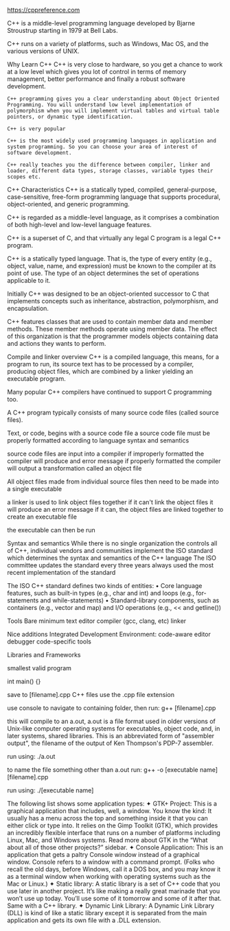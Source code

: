 


https://cppreference.com


C++ is a middle-level programming language developed by Bjarne Stroustrup starting in 1979 at Bell Labs.



C++ runs on a variety of platforms, such as Windows, Mac OS, and the various versions of UNIX.


Why Learn C++
    C++ is very close to hardware, so you get a chance to work at a low level which gives you lot of control in terms of memory management, better performance and finally a robust software development.

    C++ programming gives you a clear understanding about Object Oriented Programming. You will understand low level implementation of polymorphism when you will implement virtual tables and virtual table pointers, or dynamic type identification.

    C++ is very popular

    C++ is the most widely used programming languages in application and system programming. So you can choose your area of interest of software development.

    C++ really teaches you the difference between compiler, linker and loader, different data types, storage classes, variable types their scopes etc.



C++ Characteristics
C++ is a statically typed, compiled, general-purpose, case-sensitive, free-form programming language that supports procedural, object-oriented, and generic programming.

C++ is regarded as a middle-level language, as it comprises a combination of both high-level and low-level language features.

C++ is a superset of C, and that virtually any legal C program is a legal C++ program.



C++ is a statically typed language. That is, the type of every entity (e.g., object, value, name, and expression) must be known to the compiler at its point of use.
The type of an object determines the set of operations applicable to it.



Initially C++ was designed to be an object-oriented successor to C that implements concepts such as inheritance, abstraction, polymorphism, and encapsulation.

C++ features classes that are used to contain member data and member
methods. These member methods operate using member data. The effect of this
organization is that the programmer models objects containing data and actions they wants to perform.








Compile and linker overview
C++ is a compiled language, this means, for a program to run, its source text has to be processed by a compiler, producing object files, which are combined by a linker yielding an executable program.

Many popular C++ compilers have continued to support C programming too.

A C++ program typically consists of many source code files (called source files).


Text, or code, begins with a source code file
a source code file must be properly formatted according to language syntax and semantics


source code files are input into a compiler
if improperly formatted the compiler will produce and error message
if properly formatted the compiler will output a transformation called an object file

All object files made from individual source files then need to be made into a single executable

a linker is used to link object files together
if it can't link the object files it will produce an error message
if it can, the object files are linked together to create an executable file

the executable can then be run





Syntax and semantics
While there is no single organization the controls all of C++, individual vendors and communities implement the ISO standard which determines the syntax and semantics of the C++ language
The ISO committee updates the standard every three years
always used the most recent implementation of the standard

The ISO C++ standard defines two kinds of entities:
• Core language features, such as built-in types (e.g., char and int) and loops (e.g., for-statements and while-statements)
• Standard-library components, such as containers (e.g., vector and map) and I/O operations
(e.g., << and getline())






Tools
Bare minimum
  text editor
  compiler (gcc, clang, etc)
  linker

Nice additions
  Integrated Development Environment:
    code-aware editor
    debugger
    code-specific tools

  Libraries and Frameworks



smallest valid program

int main() {}

save to [filename].cpp
C++ files use the .cpp file extension

use console to navigate to containing folder, then run:
g++ [filename].cpp

this will compile to an a.out, a.out is a file format used in older versions of Unix-like computer operating systems for executables, object code, and, in later systems, shared libraries. This is an abbreviated form of "assembler output", the filename of the output of Ken Thompson's PDP-7 assembler.

run using:
./a.out

to name the file something other than a.out run:
g++ -o [executable name] [filename].cpp

run using:
./[executable name]










The following list shows some application types:
✦ GTK+ Project: This is a graphical application that includes, well, a window.
You know the kind: It usually has a menu across the top and something
inside it that you can either click or type into. It relies on the Gimp Toolkit
(GTK), which provides an incredibly flexible interface that runs on a
number of platforms including Linux, Mac, and Windows systems. Read
more about GTK in the “What about all of those other projects?” sidebar.
✦ Console Application: This is an application that gets a paltry Console
window instead of a graphical window. Console refers to a window with
a command prompt. (Folks who recall the old days, before Windows, call
it a DOS box, and you may know it as a terminal window when working
with operating systems such as the Mac or Linux.)
✦ Static library: A static library is a set of C++ code that you use later in
another project. It’s like making a really great marinade that you won’t
use up today. You’ll use some of it tomorrow and some of it after that.
Same with a C++ library.
✦ Dynamic Link Library: A Dynamic Link Library (DLL) is kind of like a
static library except it is separated from the main application and gets
its own file with a .DLL extension.

